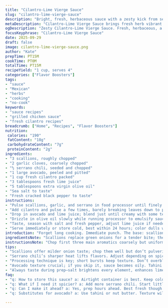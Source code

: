 ```yaml
---
title: "Cilantro-Lime Vierge Sauce"
slug: "cilantro-lime-vierge-sauce"
description: "Bright, fresh, herbaceous sauce with a zesty kick from serrano pepper, smooth texture from avocado, and a vivid green color. Blended but slightly coarse for texture. Citrus and olive oil balance sharpness and heat. Great on grilled chicken, fish, or seared steak. Uses scallions instead of green onions for a sweeter milder onion note. Quick and no-cook, relying on fresh quality ingredients and proper chopping technique."
metaDescription: "Cilantro-Lime Vierge Sauce brings fresh herb vibrant flavor. Perfect topping for grilled dishes, quick and bright."
ogDescription: "Zesty Cilantro-Lime Vierge Sauce. Fresh, herbaceous, a perfect companion for grilled meats. Quick prep, raw ingredients shine."
focusKeyphrase: "Cilantro-Lime Vierge Sauce"
date: 2025-09-29
draft: false
image: cilantro-lime-vierge-sauce.png
author: "Kate"
prepTime: PT15M
cookTime: PT0M
totalTime: PT15M
recipeYield: "1 cup, serves 4"
categories: ["Flavor Boosters"]
tags:
- "sauce"
- "Mexican"
- "herbs"
- "cooking"
- "no-cook"
keywords:
- "sauce recipes"
- "grilled chicken sauce"
- "fresh cilantro recipes"
breadcrumb: ["Home", "Recipes", "Flavor Boosters"]
nutrition: 
 calories: "190"
 fatContent: "18g"
 carbohydrateContent: "7g"
 proteinContent: "2g"
ingredients:
- "3 scallions, roughly chopped"
- "2 garlic cloves, coarsely chopped"
- "½ serrano chili, seeded and chopped"
- "1 large avocado, peeled and pitted"
- "1 cup fresh cilantro packed"
- "3 tablespoons fresh lime juice"
- "5 tablespoons extra virgin olive oil"
- "Sea salt to taste"
- "Fresh cracked black pepper to taste"
instructions:
- "Pulse scallions, garlic, and serrano in food processor until finely chopped but not pureed; small bits still visible—texture matters here."
- "Add cilantro and pulse a few times, barely breaking leaves down to preserve bright green flecks."
- "Drop in avocado and lime juice; blend just until creamy with some texture, scraping sides as needed to keep everything moving."
- "Drizzle in olive oil slowly while running processor to emulsify sauce lightly; don’t overblend or it’ll get mushy and over-warm."
- "Taste, season with salt and fresh pepper, adjust lime juice if needed; final sauce vibrant, silky, but not watery."
- "Serve immediately or store cold, best within 24 hours; color dulls with time, acid helps preserve but not forever."
introduction: "Forget long cooking. Immediate punch. The base: scallions over typical green onions. Sweeter, milder, less fibrous noise. Serrano swaps jalapeño—heat sharper, fresher. Avocado adds cream that olive oil alone can’t deliver—mouthfeel silkier, body richer without cooking. Crucial to keep chopped bits visible, not a green puree mess. Fresh lime juice cuts richness, lifts flavors, brightens color. All raw, no time wasted, craft sauce while grill preheats. Sauce like this demands top herbs; wilted cilantro kills vibrance—discard limp, smells off. Splash of olive oil last avoids greasiness; blending textures, tastes, temperatures key. Don’t skip salt, brings all alive. Bottle fridge life minimal, no preservatives."
ingredientsNote: "Scallions replace green onions for a tender bite; their white parts pack less sharp sulfur punch. Serrano chili instead of jalapeño—spicier brisk heat, less grassy bitterness. Avocado smooths, preventing oily slick and adds body. If allergic or avoiding avocado, use 1 tablespoon tahini for earthiness or nut-free almond butter—texture shifts but richness remains. Fresh lime juice mandatory, dried or bottled juice flattens brightness. Olive oil quality critical; poor oil ruins. Salt brings out subtle flavors; season gradually, taste often— too much masks nuances. Garlic chopped chunky to prevent overpowering raw punch — slow raw warming brings mellow garlic bite. Cilantro must be fresh, bright, no discoloration—picker’s nose test. No cooking steps streamline prep, maintain fresh herb fragrance. Prep all ingredients chilled; warmer produce dulls vividness and speed of oxidation."
instructionsNote: "Chop first three main aromatics coarsely but uniformly for even pulse grinding without turning mush. Short bursts prevent overprocessing; leave small bits for texture contrast in finished sauce. Adding cilantro last keeps herb flavors distinct, avoids gumminess from total purée. Incorporate avocado and lime juice next, blending just long enough to emulsify without losing creamy texture or warming sauce—a short run pulse, not continuous blending. Slowly stream olive oil while running processor to create a light emulsion—too fast and it might separate; too slow and oil incorporation is patchy, oily spots appear. Salt and pepper come last, essential seasoning balance—salt opens citrus and herb notes, pepper enhances layered heat. Use spatula to taste between adjustments. Ready when sauce clings lightly to spoon, vibrant green with flecks visible. Store airtight in fridge; separate water layer may form—stir gently before serving. Avoid metal bowls or utensils to preserve color and freshness."
tips:
- "Scallions offer milder onion taste; chop them well but don’t pulverize. They add sweetness. Texture counts here. Keep some visible."
- "Serrano chili’s sharper heat lifts flavors. Adjust depending on spice tolerance. Adding more? Be cautious. It can overshadow."
- "Processing technique is key; short bursts keep texture. Don’t overblend or you risk losing that vibrant color and fresh feel."
- "Avocado texture crucial; if you skip it, sauce becomes oily. Tahini might work but changes flavor. Use it for more earthiness."
- "Always taste during prep—salt brightens every element, enhances lime and herbs; don’t rush seasoning. Balance is essential."
faq:
- "q: How to store this sauce? a: Airtight container is best. Keep cold. Consume within 24 hours for bright color."
- "q: What if I need it spicier? a: Add more serrano chili. Start little; taste as you go. Balance important."
- "q: Can I make it ahead? a: Yes, prep hours ahead. Best fresh though. Flavor fades over time."
- "q: Substitutes for avocado? a: Use tahini or nut butter. Texture will differ but richness remains. Keep in mind creaminess."

---
```

